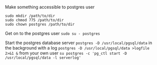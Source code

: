 Make something accessible to postgres user
```
sudo mkdir /path/to/dir
sudo chmod 775 /path/to/dir
sudo chown postgres /path/to/dir
```

Get on to the postgres user
`sudo su - postgres`

Start the postgres database server
`postgres -D /usr/local/pgsql/data`
in the background with a log
`postgres -D /usr/local/pgsql/data >logfile 2>&1 &`
from your own user
`su postgres -c 'pg_ctl start -D /usr/local/pgsql/data -l serverlog'`
